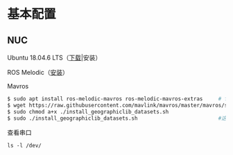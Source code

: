 # 基本配置

## NUC

Ubuntu 18.04.6 LTS（[下载](https://releases.ubuntu.com/18.04.6/ubuntu-18.04.6-desktop-amd64.iso)|安装）

ROS Melodic（[安装](https://blog.csdn.net/jianlai_/article/details/123545130)）

Mavros

```bash
$ sudo apt install ros-melodic-mavros ros-melodic-mavros-extras     # for ros-melodic
$ wget https://raw.githubusercontent.com/mavlink/mavros/master/mavros/scripts/install_geographiclib_datasets.sh
$ sudo chmod a+x ./install_geographiclib_datasets.sh
$ sudo ./install_geographiclib_datasets.sh							#这步需要装一段时间,请耐心等待PX4配置
```

查看串口

```
ls -l /dev/
```

